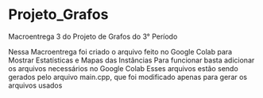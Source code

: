 # Projeto_Grafos
Macroentrega 3 do Projeto de Grafos do 3° Período

Nessa Macroentrega foi criado o arquivo feito no Google Colab para Mostrar Estatísticas e Mapas das Instâncias
Para funcionar basta adicionar os arquivos necessários no Google Colab
Esses arquivos estão sendo gerados pelo arquivo main.cpp, que foi modificado apenas para gerar os arquivos usados
